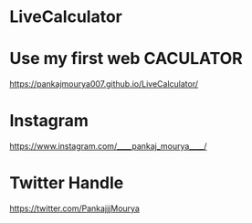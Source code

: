 # LiveCalculator



# Use my first web CACULATOR
https://pankajmourya007.github.io/LiveCalculator/

# Instagram
https://www.instagram.com/____pankaj_mourya____/

# Twitter Handle
https://twitter.com/PankajjjMourya
